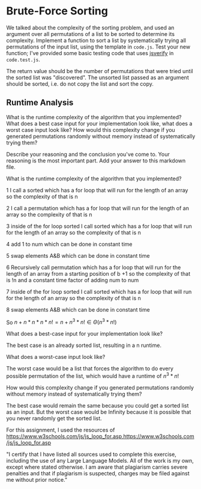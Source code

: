 # Brute-Force Sorting

We talked about the complexity of the sorting problem, and used an argument over
all permutations of a list to be sorted to determine its complexity. Implement
a function to sort a list by systematically trying all permutations of the input
list, using the template in `code.js`. Test your new function; I've provided
some basic testing code that uses [jsverify](https://jsverify.github.io/) in
`code.test.js`.

The return value should be the number of permutations that were tried until the
sorted list was "discovered". The unsorted list passed as an argument should be
sorted, i.e. do not copy the list and sort the copy.

## Runtime Analysis

What is the runtime complexity of the algorithm that you implemented? What does
a best case input for your implementation look like, what does a worst case
input look like? How would this complexity change if you generated permutations
randomly without memory instead of systematically trying them?

Describe your reasoning and the conclusion you've come to. Your reasoning is the
most important part. Add your answer to this markdown file.

What is the runtime complexity of the algorithm that you implemented?

1 I call a sorted which has a for loop that will run for the length of an array so the complexity of that is n


2 I call a permutation which has a for loop that will run for the length of an array so the complexity of that is n


3 inside of the for loop sorted I call sorted which has a for loop that will run for the length of an array so the complexity of that is n


4 add 1 to num which can be done in constant time


5 swap elements A&B which can be done in constant time


6 Recursively call permutation which has a for loop that will run for the length of an array from a starting position of b +1 so the complexity of that is !n and a constant time factor of adding num to num


7 inside of the for loop sorted I call sorted which has a for loop that will run for the length of an array so the complexity of that is n


8 swap elements A&B which can be done in constant time


So $n + n * n * n * n! = n + n^3 * n! ∈ Θ (n^3 * n!)$


What does a best-case input for your implementation look like?


The best case is an already sorted list, resulting in a n runtime.


What does a worst-case input look like?


The worst case would be a list that forces the algorithm to do every possible permutation of the list, which would have a runtime of $n^3*n!$


How would this complexity change if you generated permutations randomly without memory instead of systematically trying them?


The best case would remain the same because you could get a sorted list as an input. But the worst case would be Infinity because it is possible that you never randomly get the sorted list.


For this assignment, I used the resources of https://www.w3schools.com/js/js_loop_for.asp,https://www.w3schools.com/js/js_loop_for.asp

"I certify that I have listed all sources used to complete this exercise, including the use of any Large Language Models. All of the work is my own, except where stated otherwise. I am aware that plagiarism carries severe penalties and that if plagiarism is suspected, charges may be filed against me without prior notice."

